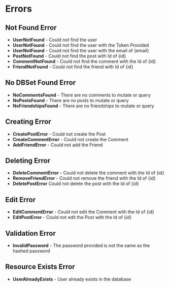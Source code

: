 # Errors

## Not Found Error

- **UserNotFound** - Could not find the user
- **UserNotFound** - Could not find the user with the Token Provided
- **UserNotFound** - Could not find the user with the email of {email}
- **PostNotFound** - Could not find the post with Id of {id}
- **CommentNotFound** - Could not find the comment with the Id of {id}
- **FriendNotFound** - Could not find the friend with Id of {id}

## No DBSet Found Error

- **NoCommentsFound** - There are no comments to mutate or query
- **NoPostsFound** - There are no posts to mutate or query
- **NoFriendshipsFound** - There are no friendships to mutate or query

## Creating Error

- **CreatePostError** - Could not create the Post
- **CreateCommentError** - Could not create the Comment
- **AddFriendError** - Could not add the Friend

## Deleting Error

- **DeleteCommentError** - Could not delete the comment with the Id of {id}
- **RemoveFriendError** - Could not remove the friend with the Id of {id}
- **DeletePostError** Could not delete the post with the Id of {id}

## Edit Error

- **EditCommentError** - Could not edit the Comment with the Id of {id}
- **EditPostError** - Could not edit the Post with the Id of {id}

## Validation Error

- **InvalidPassword** - The password provided is not the same as the hashed password

## Resource Exists Error

- **UserAlreadyExists** - User already exists in the database
